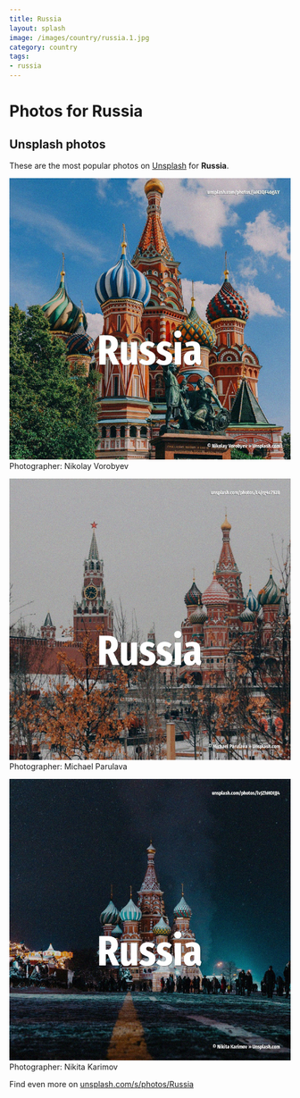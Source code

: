```yaml
---
title: Russia
layout: splash
image: /images/country/russia.1.jpg
category: country
tags:
- russia
---
```

# Photos for Russia
 
## Unsplash photos
These are the most popular photos on [Unsplash](https://unsplash.com) for **Russia**.
 
![Russia](/images/country/russia.1.jpg)
Photographer:  Nikolay Vorobyev
 
![Russia](/images/country/russia.2.jpg)
Photographer:  Michael Parulava
 
![Russia](/images/country/russia.3.jpg)
Photographer:  Nikita Karimov
 
Find even more on [unsplash.com/s/photos/Russia](https://unsplash.com/s/photos/Russia)
 
